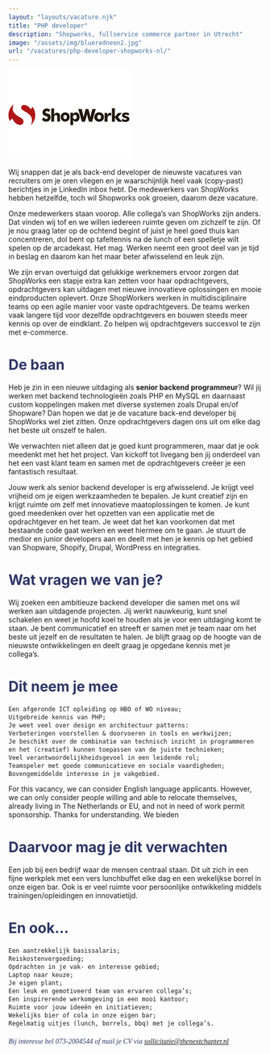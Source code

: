 ```yaml
---
layout: "layouts/vacature.njk"
title: "PHP developer"
description: "Shopworks, fullservice commerce partner in Utrecht"
image: "/assets/img/blueredneon2.jpg"
url: "/vacatures/php-developer-shopworks-nl/"
---
```


![Shopworks](/assets/img/logo/shopworks-logo.png "Shopworks PHP developer")

Wij snappen dat je als back-end developer de nieuwste vacatures van recruiters om je oren vliegen en je waarschijnlijk heel vaak (copy-past) berichtjes in je LinkedIn inbox hebt. De medewerkers van ShopWorks hebben hetzelfde, toch wil Shopworks ook groeien, daarom deze vacature.

Onze medewerkers staan voorop. Alle collega’s van ShopWorks zijn anders. Dat vinden wij tof en we willen iedereen ruimte geven om zichzelf te zijn. Of je nou graag later op de ochtend begint of juist je heel goed thuis kan concentreren, dol bent op tafeltennis na de lunch of een spelletje wilt spelen op de arcadekast. Het mag. Werken neemt een groot deel van je tijd in beslag en daarom kan het maar beter afwisselend en leuk zijn.

We zijn ervan overtuigd dat gelukkige werknemers ervoor zorgen dat ShopWorks een stapje extra kan zetten voor haar opdrachtgevers, opdrachtgevers kan uitdagen met nieuwe innovatieve oplossingen en mooie eindproducten oplevert. Onze ShopWorkers werken in multidisciplinaire teams op een agile manier voor vaste opdrachtgevers. De teams werken vaak langere tijd voor dezelfde opdrachtgevers en bouwen steeds meer kennis op over de eindklant. Zo helpen wij opdrachtgevers succesvol te zijn met e-commerce.

# <span style="color:#2d3666;">De baan

Heb je zin in een nieuwe uitdaging als __senior backend programmeur__? Wil jij werken met backend technologieën zoals PHP en MySQL en daarnaast custom koppelingen maken met diverse systemen zoals Drupal en/of Shopware? Dan hopen we dat je de vacature back-end developer bij ShopWorks wel ziet zitten. Onze opdrachtgevers dagen ons uit om elke dag het beste uit onszelf te halen.

We verwachten niet alleen dat je goed kunt programmeren, maar dat je ook meedenkt met het het project. Van kickoff tot livegang ben jij onderdeel van het een vast klant team en samen met de opdrachtgevers creëer je een fantastisch resultaat.

Jouw werk als senior backend developer is erg afwisselend. Je krijgt veel vrijheid om je eigen werkzaamheden te bepalen. Je kunt creatief zijn en krijgt ruimte om zelf met innovatieve maatoplossingen te komen. Je kunt goed meedenken over het opzetten van een applicatie met de opdrachtgever en het team. Je weet dat het kan voorkomen dat met bestaande code gaat werken en weet hiermee om te gaan. Je stuurt de medior en junior developers aan en deelt met hen je kennis op het gebied van Shopware, Shopify, Drupal, WordPress en integraties.

# <span style="color:#2d3666;">Wat vragen we van je?

Wij zoeken een ambitieuze backend developer die samen met ons wil werken aan uitdagende projecten. Jij werkt nauwkeurig, kunt snel schakelen en weet je hoofd koel te houden als je voor een uitdaging komt te staan. Je bent communicatief en streeft er samen met je team naar om het beste uit jezelf en de resultaten te halen. Je blijft graag op de hoogte van de nieuwste ontwikkelingen en deelt graag je opgedane kennis met je collega’s.

# <span style="color:#2d3666;">Dit neem je mee

    Een afgeronde ICT opleiding op HBO of WO niveau;
    Uitgebreide kennis van PHP;
    Je weet veel over design en architectuur patterns:
    Verbeteringen voorstellen & doorvoeren in tools en werkwijzen;
    Je beschikt over de combinatie van technisch inzicht in programmeren en het (creatief) kunnen toepassen van de juiste technieken;
    Veel verantwoordelijkheidsgevoel in een leidende rol;
    Teamspeler met goede communicatieve en sociale vaardigheden;
    Bovengemiddelde interesse in je vakgebied.

For this vacancy, we can consider English language applicants. However, we can only consider people willing and able to relocate themselves, already living in The Netherlands or EU, and not in need of work permit sponsorship. Thanks for understanding.
We bieden

# <span style="color:#2d3666;">Daarvoor mag je dit verwachten

Een job bij een bedrijf waar de mensen centraal staan. Dit uit zich in een fijne werkplek met een vers lunchbuffet elke dag en een wekelijkse borrel in onze eigen bar. Ook is er veel ruimte voor persoonlijke ontwikkeling middels trainingen/opleidingen en innovatietijd.

# <span style="color:#2d3666;">En ook...

    Een aantrekkelijk basissalaris;
    Reiskostenvergoeding;
    Opdrachten in je vak- en interesse gebied;
    Laptop naar keuze;
    Je eigen plant;
    Een leuk en gemotiveerd team van ervaren collega’s;
    Een inspirerende werkomgeving in een mooi kantoor;
    Ruimte voor jouw ideeën en initiatieven;
    Wekelijks bier of cola in onze eigen bar;
    Regelmatig uitjes (lunch, borrels, bbq) met je collega’s.



###### <span style="color:#2d3666; font-family:PT Sans"> Bij interesse bel 073-2004544 of mail je CV via <a style="color:#2d3666;" href="mailto:sollicitatie@thenextchapter.nl">sollicitatie@thenextchapter.nl</a></span>